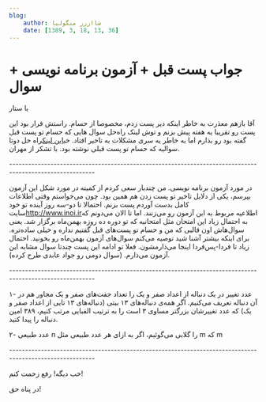 ```yaml
---
blog:
    author: شااززز منگولیا
    date: [1389, 3, 18, 13, 36]
---
```

# جواب پست قبل + ‌آزمون برنامه نویسی + سوال

<div class="cnt">
یا ستار<p>آقا بازهم معذرت به خاطر اینکه دیر پست زدم، مخصوصا از حسام. راستش قرار بود این پست رو تقریبا یه هفته پیش بزنم و توش لینک راه‌حل سوال هایی که حسام تو پست قبل گفته بود رو بذارم اما به خاطر یه سری مشکلات به تاخیر افتاد. خب<a href="http://users.allamehelli.ir/~m_kholdi/share/shaazzz/p77.php" target="_blank">این لینک</a>راه حل دوتا سوالیه که حسام تو پست قبلی نوشته بود. با تشکر از مهران.</p>
<p>---------------------------------------------------------------------------------------------------------</p>
<p>در مورد آزمون برنامه نویسی. من چندبار سعی کردم از کمیته در مورد شکل این آزمون بپرسم، یکی از دلایل تاخیر تو پست زدن هم همین بود. چون می‌خواستم وقتی اطلاعات کامل بدست آوردم پست بزنم. احتمالا تا دو-سه روز آینده تو خود سایت<a href="http://www.inoi.ir/" target="_blank">http://www.inoi.ir</a>اطلاعیه مربوط به این آزمون رو می‌زنند. اما تا الان می‌دونم که به احتمال زیاد این امتحان مثل امتحانیه که تو دوره ده روزه بهمن‌ماه برگزار شد. یعنی سوال‌هاش اون قالبی که من و حسام تو پست‌های قبل گفتیم نداره و خیلی ساده‌تره. برای اینکه بیشتر آشنا شید توصیه می‌کنم سوال‌های آزمون بهمن‌ماه رو بخونید. احتمال زیاد تا فردا-پس‌فردا اینجا می‌ذارمشون. فعلا تو ادامه این پست چندتا سوال مشابه این آزمون می‌ذارم. (سوال دومی رو جواد عابدی طرح کرده).</p>
<p>---------------------------------------------------------------------------------------------------------</p>
<p>۱- عدد تغییر در یک دنباله از اعداد صفر و یک را تعداد جفت‌های صفر و یک مجاور هم در آن دنباله تعریف می‌کنیم. اگر همه‌ی دنباله‌های ۱۳ بیتی (دنباله‌های ۱۳ تایی از اعداد صفر و یک) که عدد تغییرشان بزرگتر مساوی ۳ است را به ترتیب الفبایی مرتب کنیم، ۳۸۹ امین دنباله را پیدا کنید.</p>
<p>۲- عدد طبیعی n را گلابی می‌گوئیم، اگر به ازای هر عدد طبیعی مثل m که m </p>
<p>---------------------------------------------------------------------------------------------------------</p>
<p>خب دیگه! رفع زحمت کنم!</p>
<p>در پناه حق!</p>
</div>
